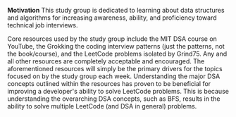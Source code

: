 **Motivation**
This study group is dedicated to learning about data structures and algorithms for increasing awareness, ability, and proficiency toward technical job interviews.

Core resources used by the study group include the MIT DSA course on YouTube, the Grokking the coding interview patterns (just the patterns, not the book/course), and the LeetCode problems isolated by Grind75. Any and all other resources are completely acceptable and encouraged. The aforementioned resources will simply be the primary drivers for the topics focused on by the study group each week. Understanding the major DSA concepts outlined within the resources has proven to be beneficial for improving a developer's ability to solve LeetCode problems. This is because understanding the overarching DSA concepts, such as BFS, results in the ability to solve multiple LeetCode (and DSA in general) problems.